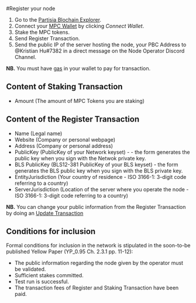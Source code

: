 #Register your node

1) Go to the [Partisia Blochain Explorer](https://mpcexplorer.com/node-register).   
2) Connect your [MPC Wallet](https://chrome.google.com/webstore/detail/partisia-wallet/gjkdbeaiifkpoencioahhcilildpjhgh) by clicking *Connect Wallet*.   
3) Stake the MPC tokens.   
4) Send Register Transaction.   
5) Send the public IP of the server hosting the node, your PBC Address to @Kristian Hu#7382 in a direct message on the Node Operator Discord Channel.   

**NB.** You must have [gas](byoc.md) in your wallet to pay for transaction.

## Content of Staking Transaction

- Amount (The amount of MPC Tokens you are staking)

## Content of the Register Transaction

- Name (Legal name)
- Website (Company or personal webpage)
- Address (Company or personal address)
- PublicKey (PublicKey of your Network keyset) - - the form generates the public key when you sign with the Netwok private key.
- BLS PublicKey (BLS12-381 PublicKey of your BLS keyset) - the form generates the BLS public key when you sign with the BLS private key.
- EntityJurisdiction (Your country of residence - ISO 3166-1: 3-digit code referring to a country)
- ServerJurisdiction (Location of the server where you operate the node - ISO 3166-1: 3-digit code referring to a country)

**NB.** You can change your public information from the Register Transaction by doing an [Update Transaction](update-transaction.md)


## Conditions for inclusion

Formal conditions for inclusion in the network is stipulated in the soon-to-be published Yellow Paper (YP_0.95 Ch. 2.3.1 pp. 11-12):

- The public information regarding the node given by the operator must be validated.
- Sufficient stakes committed.
- Test run is successful.
- The transaction fees of Register and Staking Transaction have been paid.